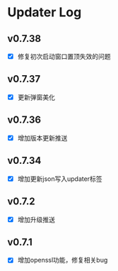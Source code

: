 # Updater Log

## v0.7.38
- [x] 修复初次启动窗口置顶失效的问题

## v0.7.37
- [x] 更新弹窗美化

## v0.7.36
- [x] 增加版本更新推送

## v0.7.34
- [x] 增加更新json写入updater标签

## v0.7.2
- [x] 增加升级推送

## v0.7.1

- [x] 增加openssl功能，修复相关bug
